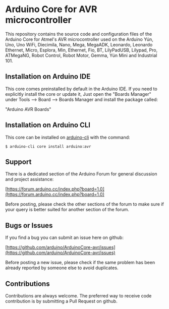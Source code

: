 # Arduino Core for AVR microcontroller

This repository contains the source code and configuration files of the Arduino Core for Atmel's AVR microcontroller used on the Arduino Yún, Uno, Uno WiFi, Diecimila, Nano, Mega, MegaADK, Leonardo, Leonardo Ethernet, Micro, Esplora, Min, Ethernet, Fio, BT, LilyPadUSB, Lilypad, Pro, ATMegaNG, Robot Control, Robot Motor, Gemma, Yún Mini and Industrial 101.

## Installation on Arduino IDE
This core comes preinstalled by default in the Arduino IDE. If you need to explicitly install the core or update it, Just open the "Boards Manager" under Tools --> Board --> Boards Manager and install the package called:

"Arduino AVR Boards"

## Installation on Arduino CLI

This core can be installed on [arduino-cli](https://arduino.github.io/arduino-cli/latest/) with the command:

	$ arduino-cli core install arduino:avr
	
## Support
There is a dedicated section of the Arduino Forum for general discussion and project assistance:

[https://forum.arduino.cc/index.php?board=1.0](https://forum.arduino.cc/index.php?board=1.0) 

Before posting, please check the other sections of the forum to make sure if your query is better suited for another section of the forum.

## Bugs or Issues
If you find a bug you can submit an issue here on github:

[https://github.com/arduino/ArduinoCore-avr/issues](https://github.com/arduino/ArduinoCore-avr/issues) 

Before posting a new issue, please check if the same problem has been already reported by someone else to avoid duplicates.

## Contributions

Contributions are always welcome. The preferred way to receive code contribution is by submitting a Pull Request on github.

